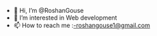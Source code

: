 - 👋 Hi, I’m @RoshanGouse
- 👀 I’m interested in Web development
- 📫 How to reach me :-roshangouse1@gmail.com

<!---
RoshanGouse/RoshanGouse is a ✨ special ✨ repository because its `README.md` (this file) appears on your GitHub profile.
You can click the Preview link to take a look at your changes.
--->
